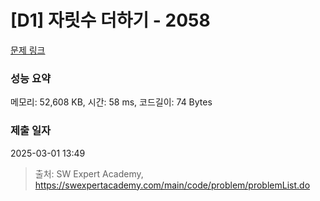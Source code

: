 # [D1] 자릿수 더하기 - 2058 

[문제 링크](https://swexpertacademy.com/main/code/problem/problemDetail.do?contestProbId=AV5QPRjqA10DFAUq) 

### 성능 요약

메모리: 52,608 KB, 시간: 58 ms, 코드길이: 74 Bytes

### 제출 일자

2025-03-01 13:49



> 출처: SW Expert Academy, https://swexpertacademy.com/main/code/problem/problemList.do